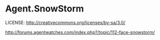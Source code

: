 Agent.SnowStorm
===============

LICENSE: http://creativecommons.org/licenses/by-sa/3.0/

http://forums.agentwatches.com/index.php?/topic/112-face-snowstorm/
